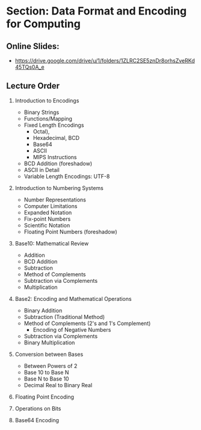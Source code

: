 # Section: Data Format and Encoding for Computing
## Online Slides: 
  * https://drive.google.com/drive/u/1/folders/1ZLRC2SE5znDr8orhsZveRKd45TQs0A_e
  
## Lecture Order
  1. Introduction to Encodings
     * Binary Strings
     * Functions/Mapping
     * Fixed Length Encodings
       - Octal), 
       - Hexadecimal, BCD
       - Base64
       - ASCII
       - MIPS Instructions
     * BCD Addition (foreshadow)
     * ASCII in Detail
     * Variable Length Encodings:  UTF-8
  
  
  1. Introduction to Numbering Systems
     * Number Representations
     * Computer Limitations
     * Expanded Notation
     * Fix-point Numbers
     * Scientific Notation
     * Floating Point Numbers (foreshadow)
  
  1. Base10: Mathematical Review
     * Addition
     * BCD Addition
     * Subtraction
     * Method of Complements
     * Subtraction via Complements
     * Multiplication
  
  1. Base2: Encoding and Mathematical Operations
     * Binary Addition
     * Subtraction (Traditional Method)
     * Method of Complements (2's and 1's Complement)
       - Encoding of Negative Numbers
     * Subtraction via Complements
     * Binary Multiplication
  
  1. Conversion between Bases
     * Between Powers of 2
     * Base 10 to Base N
     * Base N to Base 10
     * Decimal Real to Binary Real
  1. Floating Point Encoding
  
  1. Operations on Bits
  1. Base64 Encoding
